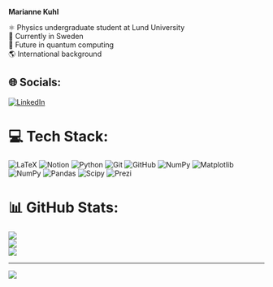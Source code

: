 **Marianne Kuhl**

⚛️ Physics undergraduate student at Lund University<br/>
📍 Currently in Sweden<br/>
🚀 Future in quantum computing<br/>
🌎 International background<br/>


## 🌐 Socials:
[![LinkedIn](https://img.shields.io/badge/LinkedIn-%230077B5.svg?logo=linkedin&logoColor=white)](https://linkedin.com/in/marianne-kuhl) 

# 💻 Tech Stack:
![LaTeX](https://img.shields.io/badge/latex-%23008080.svg?style=for-the-badge&logo=latex&logoColor=white) ![Notion](https://img.shields.io/badge/Notion-%23000000.svg?style=for-the-badge&logo=notion&logoColor=white) ![Python](https://img.shields.io/badge/python-3670A0?style=for-the-badge&logo=python&logoColor=ffdd54) ![Git](https://img.shields.io/badge/git-%23F05033.svg?style=for-the-badge&logo=git&logoColor=white) ![GitHub](https://img.shields.io/badge/github-%23121011.svg?style=for-the-badge&logo=github&logoColor=white) ![NumPy](https://img.shields.io/badge/numpy-%23013243.svg?style=for-the-badge&logo=numpy&logoColor=white) ![Matplotlib](https://img.shields.io/badge/Matplotlib-%23ffffff.svg?style=for-the-badge&logo=Matplotlib&logoColor=black) ![NumPy](https://img.shields.io/badge/numpy-%23013243.svg?style=for-the-badge&logo=numpy&logoColor=white) ![Pandas](https://img.shields.io/badge/pandas-%23150458.svg?style=for-the-badge&logo=pandas&logoColor=white) ![Scipy](https://img.shields.io/badge/SciPy-%230C55A5.svg?style=for-the-badge&logo=scipy&logoColor=%white) ![Prezi](https://img.shields.io/badge/Prezi-%23000000.svg?style=for-the-badge&logo=Prezi&logoColor=white)
# 📊 GitHub Stats:
![](https://github-readme-stats.vercel.app/api?username=mariannexkuhl&theme=dark&hide_border=false&include_all_commits=false&count_private=false)<br/>
![](https://nirzak-streak-stats.vercel.app/?user=mariannexkuhl&theme=dark&hide_border=false)<br/>
![](https://github-readme-stats.vercel.app/api/top-langs/?username=mariannexkuhl&theme=dark&hide_border=false&include_all_commits=false&count_private=false&layout=compact)

---
[![](https://visitcount.itsvg.in/api?id=mariannexkuhl&icon=0&color=0)](https://visitcount.itsvg.in)

<!-- Proudly created with GPRM ( https://gprm.itsvg.in ) -->
